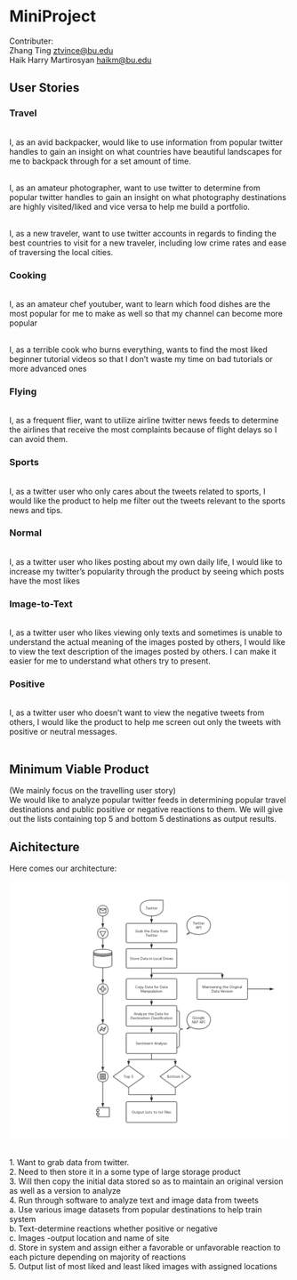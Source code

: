 # MiniProject


Contributer: <br>
Zhang Ting              ztvince@bu.edu <br>
Haik Harry Martirosyan  haikm@bu.edu

## User Stories

### Travel
<br>I, as an avid backpacker, would like to use information from popular twitter handles to gain an insight on what countries have beautiful landscapes for me to backpack through for a set amount of time. 

<br>I, as an amateur photographer, want to use twitter to determine from popular twitter handles to gain an insight on what photography destinations are highly visited/liked and vice versa to help me build a portfolio. 

<br>I, as a new traveler, want to use twitter accounts in regards to finding the best countries to visit for a new traveler, including low crime rates and ease of traversing the local cities.
<br>
### Cooking
<br>I, as an amateur chef youtuber, want to learn which food dishes are the most popular for me to make as well so that my channel can become more popular

<br>I, as a terrible cook who burns everything, wants to find the most liked beginner tutorial videos so that I don’t waste my time on bad tutorials or more advanced ones
<br>
### Flying
<br>I, as a frequent flier, want to utilize airline twitter news feeds to determine the airlines that receive the most complaints because of flight delays so I can avoid them.
<br>
### Sports
<br>I, as a twitter user who only cares about the tweets related to sports, I would like the product to help me filter out the tweets relevant to the sports news and tips.
<br>
### Normal
<br>I, as a twitter user who likes posting about my own daily life, I would like to increase my twitter’s popularity through the product by seeing which posts have the most likes
<br>
### Image-to-Text
<br>I, as a twitter user who likes viewing only texts and sometimes is unable to understand the actual meaning of the images posted by others, I would like to view the text description of the images posted by others. I can make it easier for me to understand what others try to present.
<br>
### Positive
<br> I, as a twitter user who doesn’t want to view the negative tweets from others, I would like the product to help me screen out only the tweets with positive or neutral messages.
<br>
<br>
## Minimum Viable Product

(We mainly focus on the travelling user story)<br>
We would like to analyze popular twitter feeds in determining popular travel destinations and public positive or negative reactions to them. We will give out the lists containing top 5 and bottom 5 destinations as output results.
## Aichitecture

Here comes our architecture: <br>

![Flowchart](https://github.com/tzhang-Vincent/MiniProject/blob/master/diagram.jpg)


<br>
1. Want to grab data from twitter.
<br>
2. Need to then store it in a some type of large storage product
<br>
3. Will then copy the initial data stored so as to maintain an original version as well as a version to analyze
<br>
4. Run through software to analyze text and image data from tweets<br>
a. Use various image datasets from popular destinations to help train system<br>
b. Text-determine reactions whether positive or negative<br>
c. Images -output location and name of site<br>
d. Store in system and assign either a favorable or unfavorable reaction to each picture depending on majority of reactions<br>
5. Output list of most liked and least liked images with assigned locations
<br>
